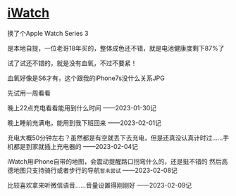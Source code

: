 # [iWatch](https://github.com/noteMay/blog/issues/43)

换了个Apple Watch Series 3

是本地自提，一位老哥18年买的，整体成色还不错，就是电池健康度剩下87%了

试了试还不错的，就是没有血氧，不过不要紧！

血氧好像是S6才有，这个跟我的iPhone7s没什么关系JPG

先试用一周看看

晚上22点充电看看能用到什么时间
——2023-01-30记

晚上睡前充满电，能用到我下班回来
——2023-02-01记

充电大概50分钟左右？虽然都是有空就丢下去充电，但是还真没认真计时过……手机都是到家就插上充电器的
——2023-02-04记

iWatch用iPhone自带的地图，会震动提醒路口拐弯什么的，还是挺不错的
然后高德地图只支持骑行或者步行的导航`暂未尝试`
——2023-02-08记

比较喜欢拿来听微信语音……音量设置得刚刚好
——2023-02-09记
